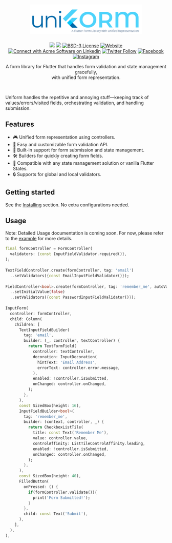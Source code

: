 <h1 align="center">
<a href="https://github.com/AcmeSoftwareLLC/uniform">
<img src="https://raw.githubusercontent.com/AcmeSoftwareLLC/uniform/main/images/uniform.png" width="350">
</a>
</h1>

<p align="center">
<a href="https://pub.dev/packages/uniform"><img src="https://img.shields.io/pub/v/uniform?label=pub.dev&labelColor=333940&logo=dart"></a>
<a href="https://pub.dev/packages/uniform"><img src="https://img.shields.io/pub/points/uniform?label=Pub%20Points&logo=dart"></a>
<a href="https://github.com/AcmeSoftwareLLC/uniform/blob/main/LICENSE"><img src="https://img.shields.io/badge/License-BSD--3-informational" alt="BSD-3 License"></a>
<a href="https://acmesoftware.com"><img src="https://img.shields.io/website?url=https%3A%2F%2Facmesoftware.com" alt="Website"></a>
<a href="https://www.linkedin.com/company/acmesoftware"><img src="https://img.shields.io/badge/Connect--000?style=social&logo=linkedin" alt="Connect with Acme Software on Linkedin"></a>
<a href="https://twitter.com/software_acme"><img alt="Twitter Follow" src="https://img.shields.io/twitter/follow/software_acme?label=Acme%20Software%20LLC&style=social"></a>
<a href="https://www.facebook.com/profile.php?id=100088946151671"><img alt="Facebook" src="https://img.shields.io/badge/Acme%20Software%20LLC--000?style=social&logo=facebook"></a>
<a href="https://www.instagram.com/acme.software/"><img alt="Instagram" src="https://img.shields.io/badge/Acme%20Software%20LLC--000?style=social&logo=instagram"></a>
</p>

<p align="center">
A form library for Flutter that handles form validation and state management gracefully,
<br>
with unified form representation.
</p>
<br>

Uniform handles the repetitive and annoying stuff—keeping track of values/errors/visited fields, orchestrating validation, and handling submission.

## Features

- 🎮 Unified form representation using controllers.
- 🔄 Easy and customizable form validation API.
- 🔧 Built-in support for form submission and state management.
- 🛠️ Builders for quickly creating form fields.
- 🚀 Compatible with any state management solution or vanilla Flutter States.
- 🔒 Supports for global and local validators.

## Getting started

See the [Installing](https://pub.dev/packages/uniform/install) section.
No extra configurations needed.

## Usage

Note: Detailed Usage documentation is coming soon.
For now, please refer to the [example](https://github.com/AcmeSoftwareLLC/uniform/tree/main/example) for more details.

```dart
final formController = FormController(
  validators: {const InputFieldValidator.required()},
);

TextFieldController.create(formController, tag: 'email')
  ..setValidators({const EmailInputFieldValidator()});

FieldController<bool>.create(formController, tag: 'remember_me', autoValidate: true)
  ..setInitialValue(false)
  ..setValidators({const PasswordInputFieldValidator()});

InputForm(
  controller: formController,
  child: Column(
    children: [
      TextInputFieldBuilder(
        tag: 'email',
        builder: (_, controller, textController) {
          return TextFormField(
            controller: textController,
            decoration: InputDecoration(
              hintText: 'Email Address',
              errorText: controller.error.message,
            ),
            enabled: !controller.isSubmitted,
            onChanged: controller.onChanged,
          );
        },
      ),
      const SizedBox(height: 16),
      InputFieldBuilder<bool>(
        tag: 'remember_me',
        builder: (context, controller, _) {
          return CheckboxListTile(
            title: const Text('Remember Me'),
            value: controller.value,
            controlAffinity: ListTileControlAffinity.leading,
            enabled: !controller.isSubmitted,
            onChanged: controller.onChanged,
          );
        },
      ),
      const SizedBox(height: 40),
      FilledButton(
        onPressed: () {
          if(formController.validate()){
            print('Form Submitted!');
          }
        },
        child: const Text('Submit'),
      ),
    ],
  ),
),
```
